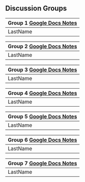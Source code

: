 ## Discussion Groups

| Group 1 [Google Docs Notes](https://docs.google.com/document/d/1Co33zfFjKDH5wPE5XTqSRTWonJpETVlpHp4WraJR_es/edit?usp=sharing) |
|-------------------------------|
| LastName |

| Group 2 [Google Docs Notes]() |
|-------------------------------|
|	LastName |

| Group 3 [Google Docs Notes]() |
|-------------------------------|
|	LastName |

| Group 4 [Google Docs Notes]() |
|-------------------------------|
|	LastName |

| Group 5 [Google Docs Notes]() |
|-------------------------------|
|	LastName |

| Group 6 [Google Docs Notes]() |
|-------------------------------|
|	LastName |

| Group 7 [Google Docs Notes]() |
|-------------------------------|
|	LastName |
